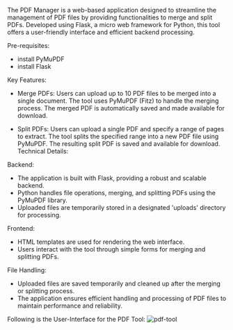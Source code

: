 The PDF Manager is a web-based application designed to streamline the management of PDF files by providing functionalities to merge and split PDFs. Developed using Flask, a micro web framework for Python, this tool offers a user-friendly interface and efficient backend processing.

Pre-requisites:
- install PyMuPDF
- install Flask

Key Features:

- Merge PDFs:
Users can upload up to 10 PDF files to be merged into a single document.
The tool uses PyMuPDF (Fitz) to handle the merging process.
The merged PDF is automatically saved and made available for download.

- Split PDFs:
Users can upload a single PDF and specify a range of pages to extract.
The tool splits the specified range into a new PDF file using PyMuPDF.
The resulting split PDF is saved and available for download.
Technical Details:

Backend:
- The application is built with Flask, providing a robust and scalable backend.
- Python handles file operations, merging, and splitting PDFs using the PyMuPDF library.
- Uploaded files are temporarily stored in a designated 'uploads' directory for processing.

Frontend:
- HTML templates are used for rendering the web interface.
- Users interact with the tool through simple forms for merging and splitting PDFs.
  
File Handling:
- Uploaded files are saved temporarily and cleaned up after the merging or splitting process.
- The application ensures efficient handling and processing of PDF files to maintain performance and reliability.



Following is the User-Interface for the PDF Tool:
![pdf-tool](https://github.com/praptipriyaph/pdf-tool/assets/131396397/811a26bb-cf3f-4a83-80a9-4934c35ec5a0)
